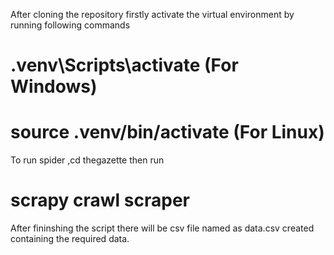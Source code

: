
 After cloning the repository  firstly activate the virtual environment by running following commands

# .venv\Scripts\activate (For Windows) <br/>
# source .venv/bin/activate (For Linux) <br/>

To run spider ,cd thegazette then run



# scrapy crawl scraper

After fininshing the script there will be  csv file named as data.csv created containing the required data.
